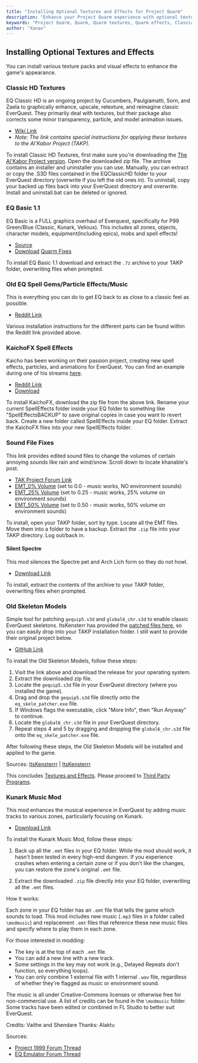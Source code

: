 ```yaml
---
title: "Installing Optional Textures and Effects for Project Quarm"
description: "Enhance your Project Quarm experience with optional textures and effects, including Classic HD Textures, EQ Basic 1.1, KaichoFX Spell Effects, and more."
keywords: "Project Quarm, Quarm, Quarm textures, Quarm effects, Classic HD Textures, EQ Basic 1.1, KaichoFX, EverQuest, TAKP, visual enhancements"
author: "Xanax"
---
```


## Installing Optional Textures and Effects

You can install various texture packs and visual effects to enhance the game's appearance.

### Classic HD Textures

EQ Classic HD is an ongoing project by Cucumbers, Paulgiamatti, Sorn, and Zaela to graphically enhance, upscale, retexture, and reimagine classic EverQuest. They primarily deal with textures, but their package also corrects some minor transparency, particle, and model animation issues. 

- [Wiki Link](https://wiki.project1999.com/EQ_Classic_HD#The_Al.27Kabor_Project_version)
- *Note: The link contains special instructions for applying these textures to the Al'Kabor Project (TAKP).*

To install Classic HD Textures, first make sure you're downloading the [The Al'Kabor Project version](https://drive.google.com/file/d/0ByJldqMGux7CVUh6a2taTWlndmM/view?usp=sharing&resourcekey=0-CzMD3Z47SRVJ6NNjLXql5w). Open the downloaded zip file. The archive contains an installer and uninstaller you can use. Manually, you can extract or copy the .S3D files contained in the EQClassicHD folder to your EverQuest directory (overwrite if you left the old ones in). To uninstall, copy your backed up files back into your EverQuest directory and overwrite. Install and uninstall.bat can be deleted or ignored. 

### EQ Basic 1.1

EQ Basic is a FULL graphics overhaul of Everquest, specifically for P99 Green/Blue (Classic, Kunark, Velious). This includes all zones, objects, character models, equipment(Including epics), mobs and spell effects! 

- [Source](https://www.reddit.com/r/project1999/comments/10rz5r0/eq_basic_v11_an_eq_graphics_overhaul_project/)
- [Download](https://drive.google.com/file/d/1PbP9Pwnjkaw4-cgN7_as8SL8PAKQlYGB/view) [Quarm Fixes](https://drive.google.com/file/d/1mi4EscvQPlNFDz4oGoS_egAN9YNzQYBM/view)

To install EQ Basic 1.1 download and extract the `.7z` archive to your TAKP folder, overwriting files when prompted.

### Old EQ Spell Gems/Particle Effects/Music

This is everything you can do to get EQ back to as close to a classic feel as possible.

- [Reddit Link](https://www.reddit.com/r/everquest/comments/36ovuk/howto_old_eq_uispell_gemsparticle_effectsmusic/)

Various installation instructions for the different parts can be found within the Reddit link provided above.

### KaichoFX Spell Effects

Kaicho has been working on their passion project, creating new spell effects, particles, and animations for EverQuest. You can find an example during one of his streams [here](https://clips.twitch.tv/SuaveEnergeticGalagoMingLee-lhitQb6LALq3BUHv).

- [Reddit Link](https://www.reddit.com/r/ProjectQuarm/comments/17h98xq/comment/k6prhur/)
- [Download](https://drive.google.com/file/d/1zXoiMFk-Z-f2Qc6tI9ZUJjfR98rVdLoK/view)

To install KaichoFX, download the zip file from the above link. Rename your current SpellEffects folder inside your EQ folder to something like "SpellEffectsBACKUP" to save original copies in case you want to revert back. Create a new folder called SpellEffects inside your EQ folder. Extract the KaichoFX files into your new SpellEffects folder.

### Sound File Fixes

This link provides edited sound files to change the volumes of certain annoying sounds like rain and wind/snow. Scroll down to locate khanable's post.

- [TAK Project Forum Link](https://www.takproject.net/forums/index.php?threads%2Fwindows-10-ambient-noise-too-loud.8234%2F)
- [EMT_0% Volume](https://www.dropbox.com/s/wv4i1sme0uxb422/EMT_0%25.zip?dl=0) (set to 0.0 - music works, NO environment sounds)
- [EMT_25% Volume](https://www.dropbox.com/s/lz853tlc3of4xt5/EMT_25%25.zip?dl=0) (set to 0.25 - music works, 25% volume on environment sounds)
- [EMT_50% Volume](https://www.dropbox.com/s/nn5f4elgdbpc07c/EMT_50%25.zip?dl=0) (set to 0.50 - music works, 50% volume on environment sounds)

To install, open your TAKP folder, sort by type. Locate all the EMT files. Move them into a folder to have a backup. Extract the `.zip` file into your TAKP directory. Log out/back in.

#### Silent Spectre

This mod silences the Spectre pet and Arch Lich form so they do not howl.

- [Download Link](https://github.com/LordDemonos/Quarm.Guide/blob/master/assets/silentspectre.zip?raw=true)

To install, extract the contents of the  archive to your TAKP folder, overwriting files when prompted.

### Old Skeleton Models

Simple tool for patching `gequip5.s3d` and `global6_chr.s3d` to enable classic EverQuest skeletons. ItsKensterr has provided the [patched files here](https://drive.google.com/file/d/1xoypYSaO6RMKRKVICEqk7kYK4pcbZc8l/view), so you can easily drop into your TAKP installation folder. I still want to provide their original project below.

- [GitHub Link](https://github.com/nickgal/EqSkelePatcher/releases)

To install the Old Skeleton Models, follow these steps:

1. Visit the link above and download the release for your operating system.
2. Extract the downloaded zip file.
3. Locate the `gequip5.s3d` file in your EverQuest directory (where you installed the game).
4. Drag and drop the `gequip5.s3d` file directly onto the `eq_skele_patcher.exe` file.
5. If Windows flags the executable, click "More Info", then "Run Anyway" to continue.
6. Locate the `global6_chr.s3d` file in your EverQuest directory.
7. Repeat steps 4 and 5 by dragging and dropping the `global6_chr.s3d` file onto the `eq_skele_patcher.exe` file.

After following these steps, the Old Skeleton Models will be installed and applied to the game.

Sources: [ItsKensterrr](https://www.youtube.com/watch?v=spMp-f7S7FA) | [ItsKensterrr](https://www.youtube.com/watch?v=zvhGnkbRW9g)

This concludes [Textures and Effects](textures-and-effects). Please proceed to [Third Party Programs](third-party-programs).


### Kunark Music Mod

This mod enhances the musical experience in EverQuest by adding music tracks to various zones, particularly focusing on Kunark.

- [Download Link](https://www.dropbox.com/s/tk9s0ta33j04y0f/EQMusicMod.zip?dl=0)

To install the Kunark Music Mod, follow these steps:

1. Back up all the `.emt` files in your EQ folder. While the mod should work, it hasn't been tested in every high-end dungeon. If you experience crashes when entering a certain zone or if you don't like the changes, you can restore the zone's original `.emt` file.

2. Extract the downloaded `.zip` file directly into your EQ folder, overwriting all the `.emt` files.

How it works:

Each zone in your EQ folder has an `.emt` file that tells the game which sounds to load. This mod includes new music (`.mp3` files in a folder called `\modmusic`) and replacement `.emt` files that reference these new music files and specify where to play them in each zone.

For those interested in modding:
- The key is at the top of each `.emt` file.
- You can add a new line with a new track.
- Some settings in the key may not work (e.g., Delayed Repeats don't function, so everything loops).
- You can only combine 1 external file with 1 internal `.wav` file, regardless of whether they're flagged as music or environment sound.

The music is all under Creative-Commons licenses or otherwise free for non-commercial use. A list of credits can be found in the `\modmusic` folder. Some tracks have been edited or combined in FL Studio to better suit EverQuest.

Credits: Vaithe and Shendare
Thanks: Alaktu

Sources: 
- [Project 1999 Forum Thread](https://www.project1999.com/forums/showthread.php?t=306213)
- [EQ Emulator Forum Thread](http://www.eqemulator.org/forums/showthread.php?t=39747)

